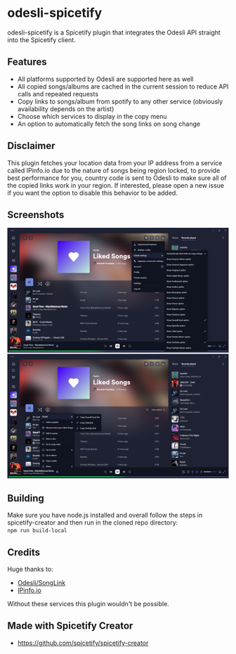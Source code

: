 # odesli-spicetify
odesli-spicetify is a Spicetify plugin that integrates the Odesli API straight into the Spicetify client.

## Features
- All platforms supported by Odesli are supported here as well
- All copied songs/albums are cached in the current session to reduce API calls and repeated requests
- Copy links to songs/album from spotify to any other service (obviously availability depends on the artist)
- Choose which services to display in the copy menu
- An option to automatically fetch the song links on song change

## Disclaimer
This plugin fetches your location data from your IP address from a service called IPinfo.io due to the nature of songs being region locked, to provide best performance for you, country code is sent to Odesli to make sure all of the copied links work in your region. If interested, please open a new issue if you want the option to disable this behavior to be added.

## Screenshots
![Settings](./screenshots/settings.png)
![Copy menu](./screenshots/copy_menu.png)

## Building
Make sure you have node.js installed and overall follow the steps in spicetify-creator and then run in the cloned repo directory:\
``npm run build-local``

## Credits
Huge thanks to:
- [Odesli/SongLink](https://odesli.co/)
- [IPinfo.io](https://ipinfo.io/)

Without these services this plugin wouldn't be possible.

## Made with Spicetify Creator
- https://github.com/spicetify/spicetify-creator
